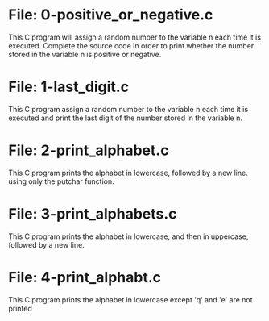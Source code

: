 # File: 0-positive_or_negative.c
This C program will assign a random number to the variable n each time it is executed. Complete the source code in order to print whether the number stored in the variable n is positive or negative.
# File: 1-last_digit.c
This C program assign a random number to the variable n each time it is executed and print the last digit of the number stored in the variable n.
# File: 2-print_alphabet.c
This C program prints the alphabet in lowercase, followed by a new line. using only the putchar function.
# File: 3-print_alphabets.c
This C program prints the alphabet in lowercase, and then in uppercase, followed by a new line.
# File: 4-print_alphabt.c
This C program prints the alphabet in lowercase except 'q' and 'e' are not printed
